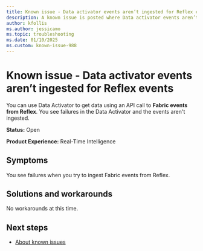 ```yaml
---
title: Known issue - Data activator events aren’t ingested for Reflex events
description: A known issue is posted where Data activator events aren’t ingested for Reflex events
author: kfollis
ms.author: jessicamo
ms.topic: troubleshooting  
ms.date: 01/10/2025
ms.custom: known-issue-988
---
```


# Known issue - Data activator events aren’t ingested for Reflex events

You can use Data Activator to get data using an API call to **Fabric events from Reflex**. You see failures in the Data Activator and the events aren't ingested.

**Status:** Open

**Product Experience:** Real-Time Intelligence

## Symptoms

You see failures when you try to ingest Fabric events from Reflex.

## Solutions and workarounds

No workarounds at this time.

## Next steps

- [About known issues](https://support.fabric.microsoft.com/known-issues)
